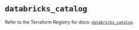 # `databricks_catalog`

Refer to the Terraform Registry for docs: [`databricks_catalog`](https://registry.terraform.io/providers/databricks/databricks/1.48.2/docs/resources/catalog).
